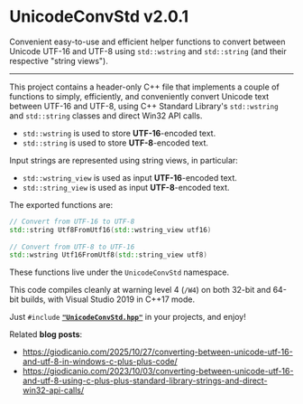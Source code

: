 # UnicodeConvStd v2.0.1
Convenient easy-to-use and efficient helper functions to convert between Unicode UTF-16 and UTF-8 
using `std::wstring` and `std::string` (and their respective "string views").

---

This project contains a header-only C++ file that implements a couple of functions
to simply, efficiently, and conveniently convert Unicode text between UTF-16 and UTF-8, 
using C++ Standard Library's `std::wstring` and `std::string` classes and direct Win32 API calls.

- `std::wstring` is used to store **UTF-16**-encoded text.
- `std::string` is used to store **UTF-8**-encoded text.

Input strings are represented using string views, in particular:

- `std::wstring_view` is used as input **UTF-16**-encoded text.
- `std::string_view` is used as input **UTF-8**-encoded text.

The exported functions are:

```cpp
// Convert from UTF-16 to UTF-8
std::string Utf8FromUtf16(std::wstring_view utf16)
    
// Convert from UTF-8 to UTF-16
std::wstring Utf16FromUtf8(std::string_view utf8)
```

These functions live under the `UnicodeConvStd` namespace.

This code compiles cleanly at warning level 4 (`/W4`)
on both 32-bit and 64-bit builds, with Visual Studio 2019 in C++17 mode.

Just `#include` [**`"UnicodeConvStd.hpp"`**](UnicodeConvStd/UnicodeConvStd.hpp) in your projects, 
and enjoy!

Related **blog posts**:
- https://giodicanio.com/2025/10/27/converting-between-unicode-utf-16-and-utf-8-in-windows-c-plus-plus-code/
- https://giodicanio.com/2023/10/03/converting-between-unicode-utf-16-and-utf-8-using-c-plus-plus-standard-library-strings-and-direct-win32-api-calls/
